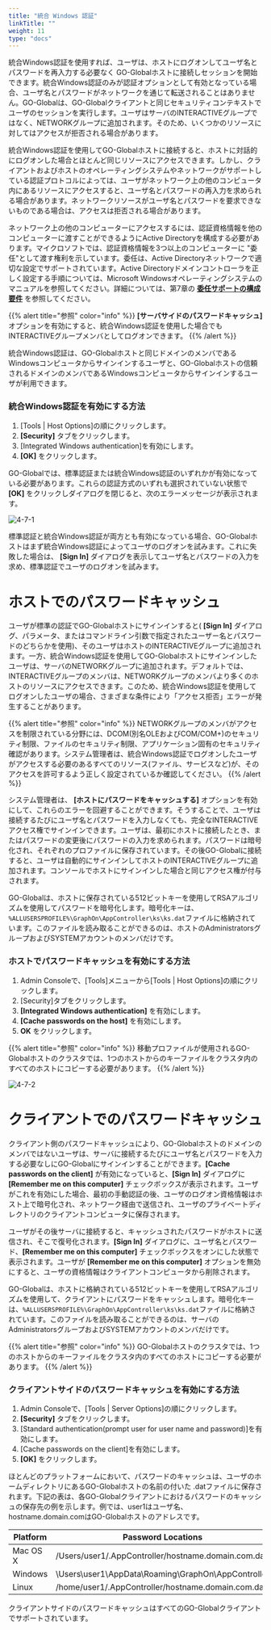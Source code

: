 ```yaml
---
title: "統合 Windows 認証"
linkTitle: ""
weight: 11
type: "docs"
---
```

統合Windows認証を使用すれば、ユーザは、ホストにログオンしてユーザ名とパスワードを再入力する必要なく GO-Globalホストに接続しセッションを開始できます。統合Windows認証のみが認証オプションとして有効となっている場合、ユーザ名とパスワードがネットワークを通じて転送されることはありません。GO-Globalは、GO-Globalクライアントと同じセキュリティコンテキストでユーザのセッションを実行します。ユーザはサーバのINTERACTIVEグループではなく、NETWORKグループに追加されます。そのため、いくつかのリソースに対してはアクセスが拒否される場合があります。

統合Windows認証を使用してGO-Globalホストに接続すると、ホストに対話的にログオンした場合とほとんど同じリソースにアクセスできます。しかし、クライアントおよびホストのオペレーティングシステムやネットワークがサポートしている認証プロトコルによっては、ユーザがネットワーク上の他のコンピュータ内にあるリソースにアクセスすると、ユーザ名とパスワードの再入力を求められる場合があります。ネットワークリソースがユーザ名とパスワードを要求できないものである場合は、アクセスは拒否される場合があります。

ネットワーク上の他のコンピューターにアクセスするには、認証資格情報を他のコンピューターに渡すことができるようにActive Directoryを構成する必要があります。マイクロソフトでは、認証資格情報を3つ以上のコンピューターに "委任"として渡す権利を示しています。委任は、Active Directoryネットワークで適切な設定でサポートされています。Active Directoryドメインコントローラを正しく設定する手順については、Microsoft Windowsオペレーティングシステムのマニュアルを参照してください。詳細については、第7章の **[委任サポートの構成要件](/docs/go-globalrc61/advancedtopics/configurationrequirementsfordelegationsupport/)** を参照してください。

{{% alert title="参照" color="info" %}}
**[サーバサイドのパスワードキャッシュ]** オプションを有効にすると、統合Windows認証を使用した場合でもINTERACTIVEグループメンバとしてログオンできます。
{{% /alert %}}

統合Windows認証は、GO-Globalホストと同じドメインのメンバであるWindowsコンピュータからサインインするユーザと、GO-Globalホストの信頼されるドメインのメンバであるWindowsコンピュータからサインインするユーザが利用できます。

### 統合Windows認証を有効にする方法

1. [Tools | Host Options]の順にクリックします。
2. **[Security]** タブをクリックします。
3. [Integrated Windows authentication]を有効にします。
4. **[OK]** をクリックします。

GO-Globalでは、標準認証または統合Windows認証のいずれかが有効になっている必要があります。これらの認証方式のいずれも選択されていない状態で **[OK]** をクリックしダイアログを閉じると、次のエラーメッセージが表示されます。

![4-7-1](/img/4-7-1.png) 

標準認証と統合Windows認証が両方とも有効になっている場合、GO-Globalホストはまず統合Windows認証によってユーザのログオンを試みます。これに失敗した場合は、 **[Sign In]** ダイアログを表示してユーザ名とパスワードの入力を求め、標準認証でユーザのログオンを試みます。

# ホストでのパスワードキャッシュ

ユーザが標準の認証でGO-Globalホストにサインインすると( **[Sign In]** ダイアログ、パラメータ、またはコマンドライン引数で指定されたユーザー名とパスワードのどちらかを使用)、そのユーザはホストのINTERACTIVEグループに追加されます。一方、統合Windows認証を使用してGO-Globalホストにサインインしたユーザは、サーバのNETWORKグループに追加されます。デフォルトでは、INTERACTIVEグループのメンバは、NETWORKグループのメンバより多くのホストのリソースにアクセスできます。このため、統合Windows認証を使用してログオンしたユーザの場合、さまざまな条件により「アクセス拒否」エラーが発生することがあります。

{{% alert title="参照" color="info" %}}
NETWORKグループのメンバがアクセスを制限されている分野には、DCOM(別名OLEおよびCOM/COM+)のセキュリティ制限、ファイルのセキュリティ制限、アプリケーション固有のセキュリティ確認があります。システム管理者は、統合Windows認証でログオンしたユーザがアクセスする必要のあるすべてのリソース(ファイル、サービスなど)が、そのアクセスを許可するよう正しく設定されているか確認してください。
{{% /alert %}}

システム管理者は、 **[ホストにパスワードをキャッシュする]** オプションを有効にして、これらのエラーを回避することができます。そうすることで、ユーザは接続するたびにユーザ名とパスワードを入力しなくても、完全なINTERACTIVEアクセス権でサインインできます。ユーザは、最初にホストに接続したとき、またはパスワードの変更後にパスワードの入力を求められます。パスワードは暗号化され、それぞれのプロファイルに保存されています。その後GO-Globalに接続すると、ユーザは自動的にサインインしてホストのINTERACTIVEグループに追加されます。コンソールでホストにサインインした場合と同じアクセス権が付与されます。

GO-Globalは、ホストに保存されている512ビットキーを使用してRSAアルゴリズムを使用してパスワードを暗号化します。暗号化キーは、`%ALLUSERSPROFILE%\GraphOn\AppController\ks\ks.dat`ファイルに格納されています。このファイルを読み取ることができるのは、ホストのAdministratorsグループおよびSYSTEMアカウントのメンバだけです。

### ホストでパスワードキャッシュを有効にする方法

1. Admin Consoleで、[Tools]メニューから[Tools | Host Options]の順にクリックします。
2. [Security]タブをクリックします。
3. **[Integrated Windows authentication]** を有効にします。
4. **[Cache passwords on the host]** を有効にします。
5. **OK** をクリックします。

{{% alert title="参照" color="info" %}}
移動プロファイルが使用されるGO-Globalホストのクラスタでは、1つのホストからのキーファイルをクラスタ内のすべてのホストにコピーする必要があります。
{{% /alert %}}

![4-7-2](/img/4-7-2.png) 

# クライアントでのパスワードキャッシュ

クライアント側のパスワードキャッシュにより、GO-Globalホストのドメインのメンバではないユーザは、サーバに接続するたびにユーザ名とパスワードを入力する必要なしにGO-Globalにサインインすることができます。**[Cache passwords on the client]** が有効になっていると、**[Sign In]** ダイアログに **[Remember me on this computer]** チェックボックスが表示されます。ユーザがこれを有効にした場合、最初の手動認証の後、ユーザのログオン資格情報はホスト上で暗号化され、ネットワーク経由で送信され、ユーザのプライベートディレクトリのクライアントコンピュータに保存されます。

ユーザがその後サーバに接続すると、キャッシュされたパスワードがホストに送信され、そこで復号化されます。**[Sign In]** ダイアログに、ユーザ名とパスワード、**[Remember me on this computer]** チェックボックスをオンにした状態で表示されます。ユーザが **[Remember me on this computer]** オプションを無効にすると、ユーザの資格情報はクライアントコンピュータから削除されます。

GO-Globalは、ホストに格納されている512ビットキーを使用してRSAアルゴリズムを使用して、クライアントにパスワードをキャッシュします。暗号化キーは、`%ALLUSERSPROFILE%\GraphOn\AppController\ks\ks.dat`ファイルに格納されています。このファイルを読み取ることができるのは、サーバのAdministratorsグループおよびSYSTEMアカウントのメンバだけです。

{{% alert title="参照" color="info" %}}
GO-Globalホストのクラスタでは、1つのホストからのキーファイルをクラスタ内のすべてのホストにコピーする必要があります。
{{% /alert %}}

### クライアントサイドのパスワードキャッシュを有効にする方法

1. Admin Consoleで、[Tools | Server Options]の順にクリックします。
2. **[Security]** タブをクリックします。
3. [Standard authentication(prompt user for user name and password)]を有効にします。
4. [Cache passwords on the client]を有効にします。
5. **[OK]** をクリックします。

ほとんどのプラットフォームにおいて、パスワードのキャッシュは、ユーザのホームディレクトリにあるGO-Globalホストの名前の付いた .datファイルに保存されます。下記の表は、各GO-Globalクライアントにおけるパスワードのキャッシュの保存先の例を示します。例では、user1はユーザ名、hostname.domain.comはGO-Globalホストのアドレスです。

| Platform | Password Locations                             |
|----------|------------------------------------------------|
| Mac OS X | /Users/user1/.AppController/hostname.domain.com.dat   |
| Windows  | \Users\user1\AppData\Roaming\GraphOn\AppController|
| Linux    | /home/user1/.AppController/hostname.domain.com.dat    |

クライアントサイドのパスワードキャッシュはすべてのGO-Globalクライアントでサポートされています。

